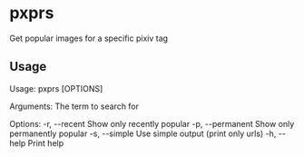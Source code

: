 # pxprs
Get popular images for a specific pixiv tag

## Usage
Usage: pxprs [OPTIONS] <TERM>

Arguments:
  <TERM>  The term to search for

Options:
  -r, --recent     Show only recently popular
  -p, --permanent  Show only permanently popular
  -s, --simple     Use simple output (print only urls)
  -h, --help       Print help
